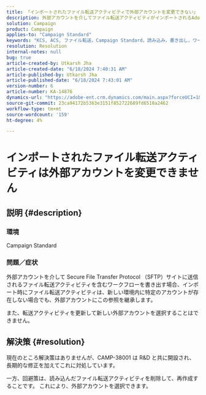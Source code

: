 ```yaml
---
title: 「インポートされたファイル転送アクティビティで外部アカウントを変更できない」
description: 外部アカウントを介してファイル転送アクティビティがインポートされるAdobe Campaign Standardの問題を解決する方法を説明します。
solution: Campaign
product: Campaign
applies-to: "Campaign Standard"
keywords: "KCS, ACS, ファイル転送，Campaign Standard，読み込み，書き出し，ワークフロー"
resolution: Resolution
internal-notes: null
bug: true
article-created-by: Utkarsh Jha
article-created-date: "6/18/2024 7:40:31 AM"
article-published-by: Utkarsh Jha
article-published-date: "6/18/2024 7:43:01 AM"
version-number: 6
article-number: KA-14876
dynamics-url: "https://adobe-ent.crm.dynamics.com/main.aspx?forceUCI=1&pagetype=entityrecord&etn=knowledgearticle&id=4dab0507-462d-ef11-840b-6045bd06eea5"
source-git-commit: 23ca94172b5363e3151f852722689fd6518a2462
workflow-type: tm+mt
source-wordcount: '159'
ht-degree: 4%

---
```


# インポートされたファイル転送アクティビティは外部アカウントを変更できません

## 説明 {#description}


### <b>環境</b>

Campaign Standard



### <b>問題／症状</b>

外部アカウントを介して Secure File Transfer Protocol （SFTP）サイトに送信されるファイル転送アクティビティを含むワークフローを書き出す場合、インポート時にファイル転送アクティビティは、新しい環境内に特定のアカウントが存在しない場合でも、外部アカウントにこの参照を継承します。

また、転送アクティビティを更新して新しい外部アカウントを選択することはできません。


## 解決策 {#resolution}


現在のところ解決策はありませんが、CAMP-38001 は R&amp;D と共に開設され、長期的な修正を加えてこれに対処しています。

一方、回避策は、読み込んだファイル転送アクティビティを削除して、再作成することです。 これにより、外部アカウントを選択できます。
